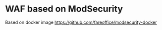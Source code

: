 # WAF based on ModSecurity

Based on docker image https://github.com/fareoffice/modsecurity-docker


